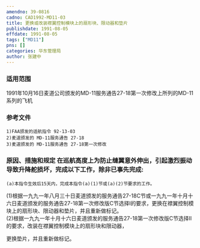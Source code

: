 ```yaml
---
amendno: 39-0816  
cadno: CAD1992-MD11-03  
title: 更换或改装襟翼控制模块上的扇形块、限动器和垫片  
publishdate: 1991-08-05  
effdate: 1991-08-05  
tags: ["MD11"]  
pns: []  
categories: 华东管理局  
author: 张建中  
---
```

  
### 适用范围  
1991年10月16日麦道公司颁发的MD-11服务通告27-18第一次修改上所列的MD-11系列的飞机  
  
<!--more-->  
### 参考文件  
    1)FAA颁发的适航指令 92-13-03  
    2)麦道颁发的 MD-11服务通告 27-18  
    3)麦道颁发的 MD-11服务通告 27-18第一次修改  
  
### 原因、措施和规定 在巡航高度上为防止缝翼意外伸出，引起激烈振动导致升降舵损坏，完成以下工作，除非已事先完成:  
    (a)本指令生效后15天内，完成本指令(a)(1)节或(a)(2)节要求的工作。  
(1)根据一九九一年八月三十日麦道颁发的服务通告27-18C节或一九九一年十月十六日麦道颁发的服务通告27-18第一次修改版C节选择I的要求，更换在襟翼控制模块上的扇形块、限动器和垫片，并且重新做标记。  
(2)根据一九九一年十月十六日麦道颁发的服务通告27-18第一次修改版C节选择II的要求，改装在襟翼控制模块上的扇形块和限动器，  
  
      
更换垫片，并且重新做标记。  

